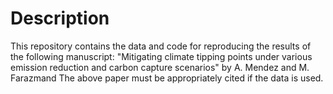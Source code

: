 # Description
This repository contains the data and code for reproducing the results of the following manuscript:
"Mitigating climate tipping points under various emission reduction and carbon capture scenarios" by A. Mendez and M. Farazmand
The above paper must be appropriately cited if the data is used.
